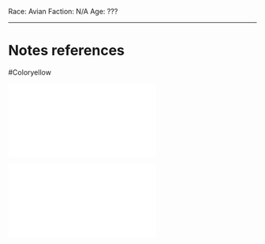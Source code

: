 Race: Avian
Faction: N/A
Age: ???



---
# Notes references
#Coloryellow 

![summong_candlemaker](../Insights/summong_candlemaker.md)

![candlemaking](../Insights/candlemaking.md)

